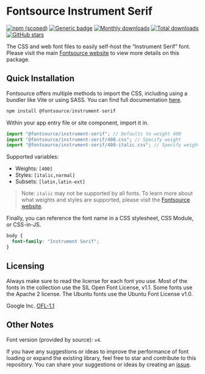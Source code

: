 # Fontsource Instrument Serif

[![npm (scoped)](https://img.shields.io/npm/v/@fontsource/instrument-serif?color=brightgreen)](https://www.npmjs.com/package/@fontsource/instrument-serif) [![Generic badge](https://img.shields.io/badge/fontsource-passing-brightgreen)](https://github.com/fontsource/fontsource) [![Monthly downloads](https://badgen.net/npm/dm/@fontsource/instrument-serif)](https://github.com/fontsource/fontsource) [![Total downloads](https://badgen.net/npm/dt/@fontsource/instrument-serif)](https://github.com/fontsource/fontsource) [![GitHub stars](https://img.shields.io/github/stars/fontsource/fontsource.svg?style=social&label=Star)](https://github.com/fontsource/fontsource/stargazers)

The CSS and web font files to easily self-host the “Instrument Serif” font. Please visit the main [Fontsource website](https://fontsource.org/fonts/instrument-serif) to view more details on this package.

## Quick Installation

Fontsource offers multiple methods to import the CSS, including using a bundler like Vite or using SASS. You can find full documentation [here](https://fontsource.org/docs/getting-started/introduction).

```javascript
npm install @fontsource/instrument-serif
```

Within your app entry file or site component, import it in.

```javascript
import "@fontsource/instrument-serif"; // Defaults to weight 400
import "@fontsource/instrument-serif/400.css"; // Specify weight
import "@fontsource/instrument-serif/400-italic.css"; // Specify weight and style
```

Supported variables:
- Weights: `[400]`
- Styles: `[italic,normal]`
- Subsets: `[latin,latin-ext]`

> Note: `italic` may not be supported by all fonts. To learn more about what weights and styles are supported, please visit the [Fontsource website](https://fontsource.org/fonts/instrument-serif).

Finally, you can reference the font name in a CSS stylesheet, CSS Module, or CSS-in-JS.

```css
body {
  font-family: "Instrument Serif";
}
```

## Licensing
Always make sure to read the license for each font you use. Most of the fonts in the collection use the SIL Open Font License, v1.1. Some fonts use the Apache 2 license. The Ubuntu fonts use the Ubuntu Font License v1.0.

Google Inc.
[OFL-1.1](http://scripts.sil.org/OFL)

## Other Notes
Font version (provided by source): `v4`.

If you have any suggestions or ideas to improve the performance of font loading or expand the existing library, feel free to star and contribute to this repository. You can share your suggestions or ideas by creating an [issue](https://github.com/fontsource/fontsource/issues).